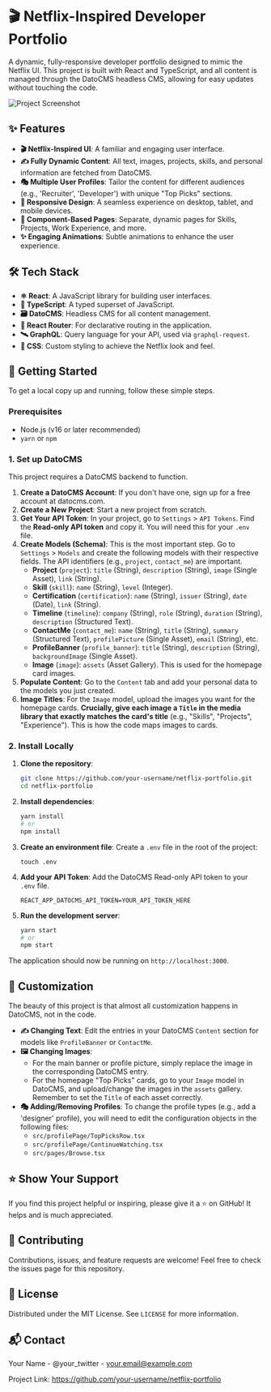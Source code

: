 # 🎬 Netflix-Inspired Developer Portfolio

A dynamic, fully-responsive developer portfolio designed to mimic the Netflix UI. This project is built with React and TypeScript, and all content is managed through the DatoCMS headless CMS, allowing for easy updates without touching the code.

<!-- It's highly recommended to replace this with a screenshot of your project! -->
![Project Screenshot](https://via.placeholder.com/800x400.png?text=Your+Portfolio+Screenshot)

## ✨ Features

*   **🎬 Netflix-Inspired UI**: A familiar and engaging user interface.
*   **✍️ Fully Dynamic Content**: All text, images, projects, skills, and personal information are fetched from DatoCMS.
*   **🎭 Multiple User Profiles**: Tailor the content for different audiences (e.g., 'Recruiter', 'Developer') with unique "Top Picks" sections.
*   **📱 Responsive Design**: A seamless experience on desktop, tablet, and mobile devices.
*   **🧩 Component-Based Pages**: Separate, dynamic pages for Skills, Projects, Work Experience, and more.
*   **✨ Engaging Animations**: Subtle animations to enhance the user experience.

## 🛠️ Tech Stack

*   **⚛️ React**: A JavaScript library for building user interfaces.
*   **🔷 TypeScript**: A typed superset of JavaScript.
*   **🗃️ DatoCMS**: Headless CMS for all content management.
*   **🧭 React Router**: For declarative routing in the application.
*   **🛰️ GraphQL**: Query language for your API, used via `graphql-request`.
*   **🎨 CSS**: Custom styling to achieve the Netflix look and feel.

## 🚀 Getting Started

To get a local copy up and running, follow these simple steps.

### Prerequisites

*   Node.js (v16 or later recommended)
*   `yarn` or `npm`

### 1. Set up DatoCMS

This project requires a DatoCMS backend to function.

1.  **Create a DatoCMS Account**: If you don't have one, sign up for a free account at datocms.com.
2.  **Create a New Project**: Start a new project from scratch.
3.  **Get Your API Token**: In your project, go to `Settings` > `API Tokens`. Find the **Read-only API token** and copy it. You will need this for your `.env` file.
4.  **Create Models (Schema)**: This is the most important step. Go to `Settings` > `Models` and create the following models with their respective fields. The API identifiers (e.g., `project`, `contact_me`) are important.
    *   **Project** (`project`): `title` (String), `description` (String), `image` (Single Asset), `link` (String).
    *   **Skill** (`skill`): `name` (String), `level` (Integer).
    *   **Certification** (`certification`): `name` (String), `issuer` (String), `date` (Date), `link` (String).
    *   **Timeline** (`timeline`): `company` (String), `role` (String), `duration` (String), `description` (Structured Text).
    *   **ContactMe** (`contact_me`): `name` (String), `title` (String), `summary` (Structured Text), `profilePicture` (Single Asset), `email` (String), etc.
    *   **ProfileBanner** (`profile_banner`): `title` (String), `description` (String), `backgroundImage` (Single Asset).
    *   **Image** (`image`): `assets` (Asset Gallery). This is used for the homepage card images.
5.  **Populate Content**: Go to the `Content` tab and add your personal data to the models you just created.
6.  **Image Titles**: For the `Image` model, upload the images you want for the homepage cards. **Crucially, give each image a `Title` in the media library that exactly matches the card's title** (e.g., "Skills", "Projects", "Experience"). This is how the code maps images to cards.

### 2. Install Locally

1.  **Clone the repository**:
    ```sh
    git clone https://github.com/your-username/netflix-portfolio.git
    cd netflix-portfolio
    ```
2.  **Install dependencies**:
    ```sh
    yarn install
    # or
    npm install
    ```
3.  **Create an environment file**: Create a `.env` file in the root of the project:
    ```
    touch .env
    ```
4.  **Add your API Token**: Add the DatoCMS Read-only API token to your `.env` file.
    ```env
    REACT_APP_DATOCMS_API_TOKEN=YOUR_API_TOKEN_HERE
    ```
5.  **Run the development server**:
    ```sh
    yarn start
    # or
    npm start
    ```
The application should now be running on `http://localhost:3000`.

## 🎨 Customization

The beauty of this project is that almost all customization happens in DatoCMS, not in the code.

*   **✍️ Changing Text**: Edit the entries in your DatoCMS `Content` section for models like `ProfileBanner` or `ContactMe`.
*   **🖼️ Changing Images**:
    *   For the main banner or profile picture, simply replace the image in the corresponding DatoCMS entry.
    *   For the homepage "Top Picks" cards, go to your `Image` model in DatoCMS, and upload/change the images in the `assets` gallery. Remember to set the `Title` of each asset correctly.
*   **🎭 Adding/Removing Profiles**: To change the profile types (e.g., add a 'designer' profile), you will need to edit the configuration objects in the following files:
    *   `src/profilePage/TopPicksRow.tsx`
    *   `src/profilePage/ContinueWatching.tsx`
    *   `src/pages/Browse.tsx`

## ⭐ Show Your Support

If you find this project helpful or inspiring, please give it a ⭐ on GitHub! It helps and is much appreciated.

## 🤝 Contributing

Contributions, issues, and feature requests are welcome! Feel free to check the issues page for this repository.

## 📜 License

Distributed under the MIT License. See `LICENSE` for more information.

## 📬 Contact

Your Name - @your_twitter - your.email@example.com

Project Link: https://github.com/your-username/netflix-portfolio